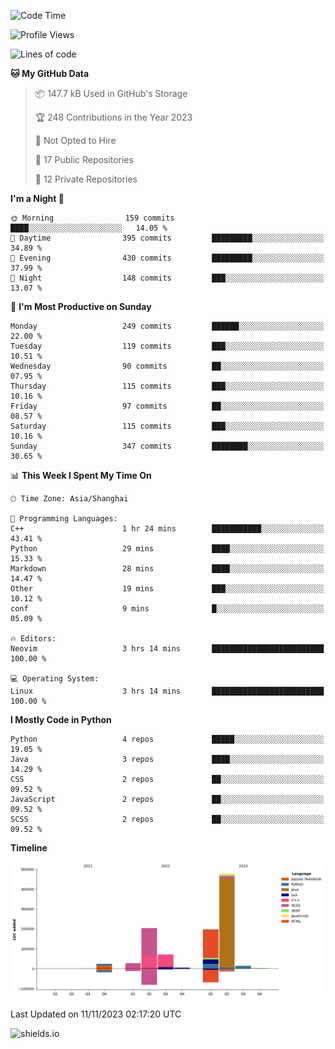 <!--START_SECTION:waka-->
![Code Time](http://img.shields.io/badge/Code%20Time-352%20hrs%208%20mins-blue)

![Profile Views](http://img.shields.io/badge/Profile%20Views-0-blue)

![Lines of code](https://img.shields.io/badge/From%20Hello%20World%20I%27ve%20Written-1.0%20million%20lines%20of%20code-blue)

**🐱 My GitHub Data** 

> 📦 147.7 kB Used in GitHub's Storage 
 > 
> 🏆 248 Contributions in the Year 2023
 > 
> 🚫 Not Opted to Hire
 > 
> 📜 17 Public Repositories 
 > 
> 🔑 12 Private Repositories 
 > 
**I'm a Night 🦉** 

```text
🌞 Morning                159 commits         ████░░░░░░░░░░░░░░░░░░░░░   14.05 % 
🌆 Daytime                395 commits         █████████░░░░░░░░░░░░░░░░   34.89 % 
🌃 Evening                430 commits         █████████░░░░░░░░░░░░░░░░   37.99 % 
🌙 Night                  148 commits         ███░░░░░░░░░░░░░░░░░░░░░░   13.07 % 
```
📅 **I'm Most Productive on Sunday** 

```text
Monday                   249 commits         ██████░░░░░░░░░░░░░░░░░░░   22.00 % 
Tuesday                  119 commits         ███░░░░░░░░░░░░░░░░░░░░░░   10.51 % 
Wednesday                90 commits          ██░░░░░░░░░░░░░░░░░░░░░░░   07.95 % 
Thursday                 115 commits         ███░░░░░░░░░░░░░░░░░░░░░░   10.16 % 
Friday                   97 commits          ██░░░░░░░░░░░░░░░░░░░░░░░   08.57 % 
Saturday                 115 commits         ███░░░░░░░░░░░░░░░░░░░░░░   10.16 % 
Sunday                   347 commits         ████████░░░░░░░░░░░░░░░░░   30.65 % 
```


📊 **This Week I Spent My Time On** 

```text
🕑︎ Time Zone: Asia/Shanghai

💬 Programming Languages: 
C++                      1 hr 24 mins        ███████████░░░░░░░░░░░░░░   43.41 % 
Python                   29 mins             ████░░░░░░░░░░░░░░░░░░░░░   15.33 % 
Markdown                 28 mins             ████░░░░░░░░░░░░░░░░░░░░░   14.47 % 
Other                    19 mins             ███░░░░░░░░░░░░░░░░░░░░░░   10.12 % 
conf                     9 mins              █░░░░░░░░░░░░░░░░░░░░░░░░   05.09 % 

🔥 Editors: 
Neovim                   3 hrs 14 mins       █████████████████████████   100.00 % 

💻 Operating System: 
Linux                    3 hrs 14 mins       █████████████████████████   100.00 % 
```

**I Mostly Code in Python** 

```text
Python                   4 repos             █████░░░░░░░░░░░░░░░░░░░░   19.05 % 
Java                     3 repos             ████░░░░░░░░░░░░░░░░░░░░░   14.29 % 
CSS                      2 repos             ██░░░░░░░░░░░░░░░░░░░░░░░   09.52 % 
JavaScript               2 repos             ██░░░░░░░░░░░░░░░░░░░░░░░   09.52 % 
SCSS                     2 repos             ██░░░░░░░░░░░░░░░░░░░░░░░   09.52 % 
```



**Timeline**

![Lines of Code chart](https://raw.githubusercontent.com/kopp4/kopp4/main/assets/bar_graph.png)


 Last Updated on 11/11/2023 02:17:20 UTC
<!--END_SECTION:waka-->
![shields.io](https://img.shields.io/github/commit-activity/w/kopp4/kopp4?color=g&label=abusing%20bot&style=flat-square)
